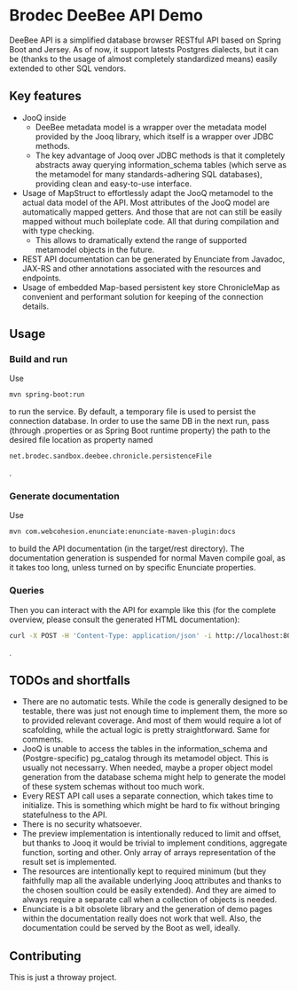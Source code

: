 # Brodec DeeBee API Demo

DeeBee API is a simplified database browser RESTful API based on Spring Boot and Jersey. As of now, it support latests Postgres dialects, but it can be (thanks to the usage of almost completely standardized means) easily extended to other SQL vendors. 

## Key features

- JooQ inside
  - DeeBee metadata model is a wrapper over the metadata model provided by the Jooq library, which itself is a wrapper over JDBC methods.
  - The key advantage of Jooq over JDBC methods is that it completely abstracts away querying information_schema tables (which serve as the metamodel for many standards-adhering SQL databases), providing clean and easy-to-use interface.
- Usage of MapStruct to effortlessly adapt the JooQ metamodel to the actual data model of the API. Most attributes of the JooQ model are automatically mapped getters. And those that are not can still be easily mapped without much boileplate code. All that during compilation and with type checking.
  - This allows to dramatically extend the range of supported metamodel objects in the future.
- REST API documentation can be generated by Enunciate from Javadoc, JAX-RS and other annotations associated with the resources and endpoints.
- Usage of embedded Map-based persistent key store ChronicleMap as convenient and performant solution for keeping of the connection details.

## Usage

### Build and run

Use

```bash
mvn spring-boot:run
```

to run the service. By default, a temporary file is used to persist the connection database. In order to use the same DB in the next run, pass (through .properties or as Spring Boot runtime property) the path to the desired file location as property named 

```bash
net.brodec.sandbox.deebee.chronicle.persistenceFile
```
.

### Generate documentation

Use

```bash
mvn com.webcohesion.enunciate:enunciate-maven-plugin:docs
```

to build the API documentation (in the target/rest directory). The documentation generation is suspended for normal Maven compile goal, as it takes too long, unless turned on by specific Enunciate properties.

### Queries

Then you can interact with the API for example like this (for the complete overview, please consult the generated HTML documentation):

```bash
curl -X POST -H 'Content-Type: application/json' -i http://localhost:8080/api/connections/ --data '{ "name" : "test", "hostUrl" : "jdbc:postgresql://localhost:5435/postgres", "database" : "postgres", "schema" : "test", "username" : "postgres", "password" : "secret", "vendorDialect" : "POSTGRES" }'
```
.

## TODOs and shortfalls

- There are no automatic tests. While the code is generally designed to be testable, there was just not enough time to implement them, the more so to provided relevant coverage. And most of them would require a lot of scafolding, while the actual logic is pretty straightforward. Same for comments.
- JooQ is unable to access the tables in the information_schema and (Postgre-specific) pg_catalog through its metamodel object. This is usually not necessarry. When needed, maybe a proper object model generation from the database schema might help to generate the model of these system schemas without too much work.
- Every REST API call uses a separate connection, which takes time to initialize. This is something which might be hard to fix without bringing statefulness to the API.
- There is no security whatsoever.
- The preview implementation is intentionally reduced to limit and offset, but thanks to Jooq it would be trivial to implement conditions, aggregate function, sorting and other. Only array of arrays representation of the result set is implemented.
- The resources are intentionally kept to required minimum (but they faithfully map all the available underlying Jooq attributes and thanks to the chosen soultion could be easily extended). And they are aimed to always require a separate call when a collection of objects is needed.
- Enunciate is a bit obsolete library and the generation of demo pages within the documentation really does not work that well. Also, the documentation could be served by the Boot as well, ideally.

## Contributing
This is just a throway project.
